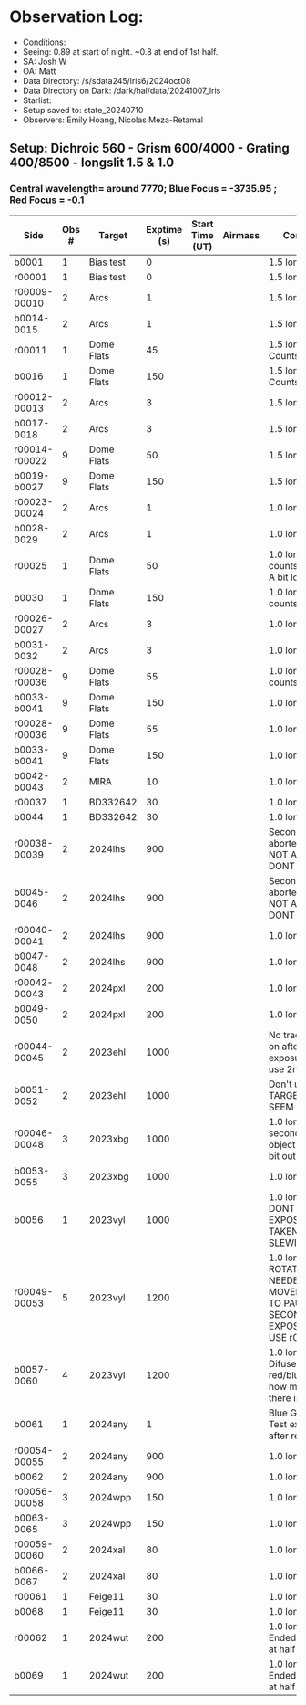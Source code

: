 # Observation Log:

* Conditions: 
* Seeing: 0.89 at start of night. ~0.8 at end of 1st half.
* SA: Josh W
* OA: Matt
* Data Directory: /s/sdata245/lris6/2024oct08
* Data Directory on Dark: /dark/hal/data/20241007_lris
* Starlist: 
* Setup saved to: state_20240710
* Observers: Emily Hoang, Nicolas Meza-Retamal

## Setup: Dichroic 560 - Grism 600/4000 - Grating 400/8500 - longslit 1.5 & 1.0 
### Central wavelength= around 7770; Blue Focus = -3735.95 ; Red Focus = -0.1

| Side | Obs #     | Target    | Exptime (s) | Start Time (UT) | Airmass | Comments                                                   |
|------|-----------|-----------|-------------|-----------------|---------|------------------------------------------------------------|
|b0001|1|Bias test        |0| ||1.5 longslit
|r00001|1|Bias test        |0| ||1.5 longslit
|r00009-00010|2|Arcs        |1| ||1.5 longslit
|b0014-0015|2|Arcs        |1| ||1.5 longslit
|r00011|1|Dome Flats        |45| ||1.5 longslit. Counts ~46000
|b0016|1|Dome Flats        |150| ||1.5 longslit. Counts ~5500
|r00012-00013|2|Arcs        |3| ||1.5 longslit|
|b0017-0018|2|Arcs        |3| ||1.5 longslit|
|r00014-r00022|9|Dome Flats        |50| ||1.5 longslit | 
|b0019-b0027|9|Dome Flats        |150| ||1.5 longslit |  
|r00023-00024|2|Arcs        |1| ||1.0 longslit|
|b0028-0029|2|Arcs        |1| ||1.0 longslit|
|r00025|1|Dome Flats        |50| ||1.0 longslit counts ~35000. A bit low. 
|b0030|1|Dome Flats        |150| ||1.0 longslit  counts ~5000?
|r00026-00027|2|Arcs        |3| ||1.0 longslit
|b0031-0032|2|Arcs        |3| ||1.0 longslit
|r00028-r00036|9|Dome Flats        |55| ||1.0 longslit  counts ~40000.
|b0033-b0041|9|Dome Flats        |150| ||1.0 longslit  
|r00028-r00036|9|Dome Flats        |55| ||1.0 longslit 
|b0033-b0041|9|Dome Flats        |150| ||1.0 longslit  
|b0042-b0043|2| MIRA    |10| ||1.0 longslit  
|r00037|1| BD332642       |30| ||1.0 longslit 
|b0044|1| BD332642    |30| ||1.0 longslit  
|r00038-00039|2| 2024lhs       |900| ||Second exposure aborted OFFSET NOT APPLIED DONT USE
|b0045-0046|2| 2024lhs    |900| ||Second exposure aborted OFFSET NOT APPLIED DONT USE
|r00040-00041|2| 2024lhs       |900| || 1.0 longslit  
|b0047-0048|2| 2024lhs    |900| || 1.0 longslit  
|r00042-00043|2| 2024pxl       |200| || 1.0 longslit  
|b0049-0050|2| 2024pxl    |200| || 1.0 longslit  
|r00044-00045|2| 2023ehl      |1000| || No trace. Moved on after 1st exposure. Don't use 2nd.  
|b0051-0052|2| 2023ehl    |1000| || Don't use. TARGET NAMES SEEM WRONG 
|r00046-00048|3| 2023xbg   |1000| || 1.0 longslit. In second exposure object moved a bit out of the slit. 
|b0053-0055|3|  2023xbg |1000| || 1.0 longslit 
|b0056|1|  2023vyl |1000| || 1.0 longslit. DONT USE. EXPOSURE TAKEN WHILE SLEWING.
|r00049-00053|5| 2023vyl   |1200| || 1.0 longslit. ROTATOR NEEDED TO BE MOVED. FAILURE TO PAUSE SECOND RED EXPOSURE.DONT USE r00050. 
|b0057-0060|4|  2023vyl |1200| || 1.0 longslit. Difuse trace on red/blue. Unsure how much signal there is. 
|b0061|1|  2024any |1| || Blue GUI crashed. Test exposure after restarting.
|r00054-00055|2|  2024any     |900| || 1.0 longslit.   
|b0062|2|   2024any  |900| || 1.0 longslit. 
|r00056-00058|3|  2024wpp     |150| || 1.0 longslit  
|b0063-0065|3|   2024wpp  |150| || 1.0 longslit 
|r00059-00060|2|  2024xal  |80| || 1.0 longslit  
|b0066-0067|2|   2024xal  |80| || 1.0 longslit 
|r00061|1|   Feige11  |30| || 1.0 longslit 
|b0068|1|   Feige11  |30| || 1.0 longslit 
|r00062|1| 2024wut |200| || 1.0 longslit. Ended at ~180s at half night.  
|b0069|1| 2024wut |200| || 1.0 longslit.  Ended at ~180s at half night.  

